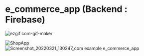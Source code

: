 # e_commerce_app (Backend : Firebase)

![ezgif com-gif-maker](https://user-images.githubusercontent.com/78031951/158563893-23f62b2a-9505-45dc-ab34-27a05320843f.gif)

![ShopApp](https://user-images.githubusercontent.com/78031951/158561373-fb5ea325-2449-4f25-9619-a30dec5170ba.png)
![Screenshot_20220321_130247_com example e_commerce_app](https://user-images.githubusercontent.com/78031951/159248714-1a4b42cd-8b48-4a51-8030-86fed788c7a3.jpg)




